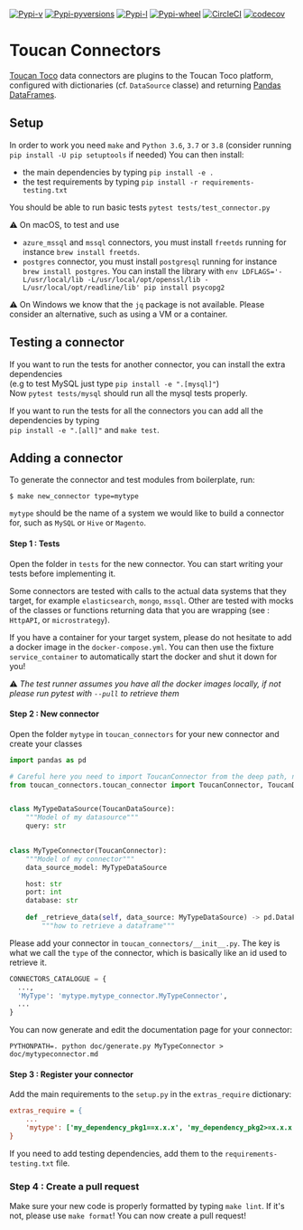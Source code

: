 [![Pypi-v](https://img.shields.io/pypi/v/toucan-connectors.svg)](https://pypi.python.org/pypi/toucan-connectors)
[![Pypi-pyversions](https://img.shields.io/pypi/pyversions/toucan-connectors.svg)](https://pypi.python.org/pypi/toucan-connectors)
[![Pypi-l](https://img.shields.io/pypi/l/toucan-connectors.svg)](https://pypi.python.org/pypi/toucan-connectors)
[![Pypi-wheel](https://img.shields.io/pypi/wheel/toucan-connectors.svg)](https://pypi.python.org/pypi/toucan-connectors)
[![CircleCI](https://img.shields.io/circleci/project/github/ToucanToco/toucan-connectors.svg)](https://circleci.com/gh/ToucanToco/toucan-connectors)
[![codecov](https://codecov.io/gh/ToucanToco/toucan-connectors/branch/master/graph/badge.svg)](https://codecov.io/gh/ToucanToco/toucan-connectors)

# Toucan Connectors
[Toucan Toco](https://toucantoco.com/fr/) data connectors are plugins to the Toucan Toco platform,
configured with dictionaries (cf. `DataSource` classe) and returning
[Pandas DataFrames](https://pandas.pydata.org/pandas-docs/stable/reference/api/pandas.DataFrame.html).

## Setup
In order to work you need `make` and `Python 3.6`, `3.7` or `3.8` (consider
running `pip install -U pip setuptools` if needed)
You can then install:
- the main dependencies by typing `pip install -e .`
- the test requirements by typing `pip install -r requirements-testing.txt`

You should be able to run basic tests `pytest tests/test_connector.py`

:warning: On macOS, to test and use
- `azure_mssql` and `mssql` connectors, you must install `freetds`
running for instance `brew install freetds`.
- `postgres` connector, you must install `postgresql` running for instance `brew install postgres`.
You can install the library with `env LDFLAGS='-L/usr/local/lib -L/usr/local/opt/openssl/lib -L/usr/local/opt/readline/lib' pip install psycopg2`

:warning: On Windows we know that the `jq` package is not available. Please consider an alternative,
such as using a VM or a container.

## Testing a connector
If you want to run the tests for another connector, you can install the extra dependencies  
(e.g to test MySQL just type `pip install -e ".[mysql]"`)  
Now `pytest tests/mysql` should run all the mysql tests properly.

If you want to run the tests for all the connectors you can add all the dependencies by typing  
`pip install -e ".[all]"` and `make test`.

## Adding a connector

To generate the connector and test modules from boilerplate, run:  

```
$ make new_connector type=mytype
```

`mytype` should be the name of a system we would like to build a connector for, 
such as `MySQL` or `Hive` or `Magento`.

#### Step 1 : Tests
Open the folder in `tests` for the new connector. You can start writing your tests
before implementing it.

Some connectors are tested with calls to the actual data systems that they target,
for example `elasticsearch`, `mongo`, `mssql`. Other are tested with mocks of the
classes or functions returning data that you are wrapping (see : `HttpAPI`, or
`microstrategy`).

If you have a container for your target system, please do not hesitate to add a docker image in
the `docker-compose.yml`. You can then use the fixture `service_container` to automatically
start the docker and shut it down for you!

:warning: _The test runner assumes you have all the docker images locally,
if not please run pytest with `--pull` to retrieve them_

#### Step 2 : New connector
Open the folder `mytype` in `toucan_connectors` for your new connector and
create your classes

```python
import pandas as pd

# Careful here you need to import ToucanConnector from the deep path, not the __init__ path.
from toucan_connectors.toucan_connector import ToucanConnector, ToucanDataSource


class MyTypeDataSource(ToucanDataSource):
    """Model of my datasource"""
    query: str
    

class MyTypeConnector(ToucanConnector):
    """Model of my connector"""
    data_source_model: MyTypeDataSource

    host: str
    port: int
    database: str
    
    def _retrieve_data(self, data_source: MyTypeDataSource) -> pd.DataFrame:
        """how to retrieve a dataframe"""
```

Please add your connector in `toucan_connectors/__init__.py`.
The key is what we call the `type` of the connector, which 
is basically like an id used to retrieve it.
```python
CONNECTORS_CATALOGUE = {
  ...,
  'MyType': 'mytype.mytype_connector.MyTypeConnector',
  ...
}
```

You can now generate and edit the documentation page for your connector:

```shell
PYTHONPATH=. python doc/generate.py MyTypeConnector > doc/mytypeconnector.md
```

#### Step 3 : Register your connector
Add the main requirements to the `setup.py` in the `extras_require` dictionary:
```ini
extras_require = {
    ...
    'mytype': ['my_dependency_pkg1==x.x.x', 'my_dependency_pkg2>=x.x.x']
}
```
If you need to add testing dependencies, add them to the `requirements-testing.txt` file.

### Step 4 : Create a pull request
Make sure your new code is properly formatted by typing `make lint`.
If it's not, please use `make format`!
You can now create a pull request!
